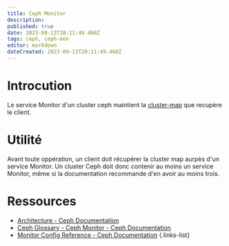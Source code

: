 ```yaml
---
title: Ceph Monitor
description: 
published: true
date: 2023-09-13T20:11:49.460Z
tags: ceph, ceph-mon
editor: markdown
dateCreated: 2023-09-13T20:11:49.460Z
---
```


# Introcution
Le service Monitor d'un cluster ceph maintient la [cluster-map](/storage/ceph/cluster-map) que recupère le client.

# Utilité
Avant toute oppération, un client doit récupérer la cluster map aurpès d'un service Monitor. Un cluster Ceph doit donc contenir au moins un service Monitor, même si la documentation recommande d'en avoir au moins trois.

# Ressources
- [Architecture - Ceph Documentation](https://docs.ceph.com/en/latest/architecture/)
- [Ceph Glossary - Ceph Monitor - Ceph Documentation](https://docs.ceph.com/en/latest/glossary/#term-Ceph-Monitor)
- [Monitor Config Reference - Ceph Documentation](https://docs.ceph.com/en/latest/rados/configuration/mon-config-ref/#monitor-config-reference)
{.links-list}